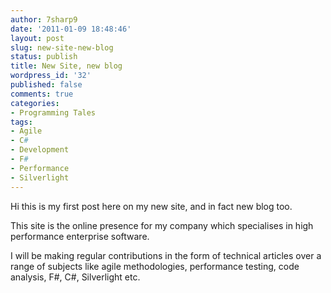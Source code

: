 ```yaml
---
author: 7sharp9
date: '2011-01-09 18:48:46'
layout: post
slug: new-site-new-blog
status: publish
title: New Site, new blog
wordpress_id: '32'
published: false
comments: true
categories:
- Programming Tales
tags:
- Agile
- C#
- Development
- F#
- Performance
- Silverlight
---
```


Hi this is my first post here on my new site, and in fact new blog too.

This site is the online presence for my company which specialises in high
performance enterprise software.

I will be making regular contributions in the form of technical articles over
a range of subjects like agile methodologies, performance testing, code
analysis, F#, C#, Silverlight etc.

